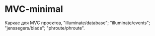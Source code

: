 # MVC-minimal
Каркас для MVC проектов, 
"illuminate/database";
"illuminate/events";
"jenssegers/blade";
"phroute/phroute".
